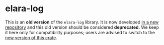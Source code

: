 # elara-log

This is an **old version** of the `elara-log` library. It is now developed [in a new repository](https://github.com/elaraproject/elara-log-ng) and this old version should be considered **deprecated**. We keep it here only for compatibility purposes; users are advised to switch to the [new version of this crate](https://crates.io/crates/elara-log-ng).
